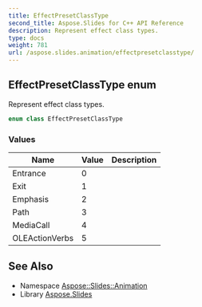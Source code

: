 ```yaml
---
title: EffectPresetClassType
second_title: Aspose.Slides for C++ API Reference
description: Represent effect class types.
type: docs
weight: 781
url: /aspose.slides.animation/effectpresetclasstype/
---
```

## EffectPresetClassType enum


Represent effect class types.

```cpp
enum class EffectPresetClassType
```

### Values

| Name | Value | Description |
| --- | --- | --- |
| Entrance | 0 |  |
| Exit | 1 |  |
| Emphasis | 2 |  |
| Path | 3 |  |
| MediaCall | 4 |  |
| OLEActionVerbs | 5 |  |

## See Also

* Namespace [Aspose::Slides::Animation](../)
* Library [Aspose.Slides](../../)